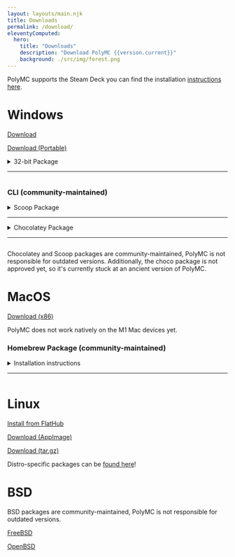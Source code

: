 ```yaml
---
layout: layouts/main.njk
title: Downloads
permalink: /download/
eleventyComputed:
  hero:
    title: "Downloads"
    description: "Download PolyMC {{version.current}}"
    background: ./src/img/forest.png
---
```

<div class="notification is-info">

PolyMC supports the Steam Deck you can find the installation [instructions here](/wiki/installing/linux/steam-deck).
</div>

<div class="cards">
  <div class="card">
    <h1>Windows</h1>
    <p><a class="button" href="https://github.com/PolyMC/PolyMC/releases/download/{{version.current}}/PolyMC-Windows-x86_64-{{version.current}}.zip">Download</a>
    <p><a class="button" href="https://github.com/PolyMC/PolyMC/releases/download/{{version.current}}/PolyMC-Windows-x86_64-portable-{{version.current}}.zip">Download (Portable)</a>
    <details>
      <summary>
        32-bit Package
        <hr>
      </summary>
      <p><a class="button" href="https://github.com/PolyMC/PolyMC/releases/download/{{version.current}}/PolyMC-Windows-i686-{{version.current}}.zip">Download</a>
      <p><a class="button" href="https://github.com/PolyMC/PolyMC/releases/download/{{version.current}}/PolyMC-Windows-i686-portable-{{version.current}}.zip">Download (Portable)</a>
    </details>
    <h3>CLI (community-maintained)</h3>
    <details>
      <summary>
        Scoop Package
        <hr>
      </summary>
    <pre><code>scoop bucket add games
scoop install polymc</code></pre>
    </details>
    <details>
      <summary>
        Chocolatey Package
        <hr>
      </summary>
    <pre><code>choco install polymc</code></pre>
    </details>
    <p>Chocolatey and Scoop packages are community-maintained, PolyMC is not responsible for outdated versions. Additionally, the choco package is not approved yet, so it's currently stuck at an ancient version of PolyMC.</p>
  </div>
  <div class="card">
    <h1>MacOS</h1>
    <p><a class="button" href="https://github.com/PolyMC/PolyMC/releases/download/{{ version.current }}/PolyMC-macOS-{{ version.current }}.tar.gz">Download (x86)</a></p>
    <p>PolyMC does not work natively on the M1 Mac devices yet.
    </details>
    <h3>Homebrew Package (community-maintained)</h3>
    <details>
      <summary>
        Installation instructions
        <hr>
      </summary>
    <pre><code>brew install --cask polymc</code></pre>
    </details>
  </div>
  <div class="card">
    <h1>Linux</h1>
    <p><a class="button" href="https://flathub.org/apps/details/org.polymc.PolyMC" >Install from FlatHub</a>
    <p><a class="button" href="https://github.com/PolyMC/PolyMC/releases/download/1.1.1/PolyMC-Linux-1.1.1-x86_64.AppImage" >Download (AppImage)</a>
    <p><a class="button" href="https://github.com/PolyMC/PolyMC/releases/download/1.1.1/PolyMC-Linux-1.1.1.tar.gz" >Download (tar.gz)</a></p>
    <p>Distro-specific packages can be <a href="{{ '../wiki/installing/linux/' | url}}">found here</a>!</p>
  </div>
  <div class="card">
    <h1>BSD</h1>
    <p>BSD packages are community-maintained, PolyMC is not responsible for outdated versions.</p>
    <p><a class="button" href="{{ '/wiki/installing/free-bsd/' | url }}">FreeBSD</a></p>
    <p><a class="button" href="{{ '/wiki/installing/open-bsd/' | url }}">OpenBSD</a></p>
  </div>
</div>
